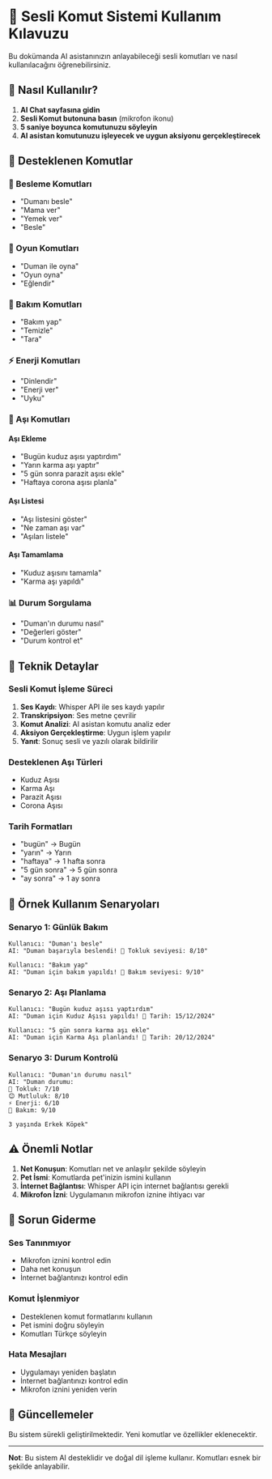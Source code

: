 # 🎤 Sesli Komut Sistemi Kullanım Kılavuzu

Bu dokümanda AI asistanınızın anlayabileceği sesli komutları ve nasıl kullanılacağını öğrenebilirsiniz.

## 📱 Nasıl Kullanılır?

1. **AI Chat sayfasına gidin**
2. **Sesli Komut butonuna basın** (mikrofon ikonu)
3. **5 saniye boyunca komutunuzu söyleyin**
4. **AI asistan komutunuzu işleyecek ve uygun aksiyonu gerçekleştirecek**

## 🎯 Desteklenen Komutlar

### 🍖 Besleme Komutları
- "Dumanı besle"
- "Mama ver"
- "Yemek ver"
- "Besle"

### 🎾 Oyun Komutları
- "Duman ile oyna"
- "Oyun oyna"
- "Eğlendir"

### 🛁 Bakım Komutları
- "Bakım yap"
- "Temizle"
- "Tara"

### ⚡ Enerji Komutları
- "Dinlendir"
- "Enerji ver"
- "Uyku"

### 💉 Aşı Komutları

#### Aşı Ekleme
- "Bugün kuduz aşısı yaptırdım"
- "Yarın karma aşı yaptır"
- "5 gün sonra parazit aşısı ekle"
- "Haftaya corona aşısı planla"

#### Aşı Listesi
- "Aşı listesini göster"
- "Ne zaman aşı var"
- "Aşıları listele"

#### Aşı Tamamlama
- "Kuduz aşısını tamamla"
- "Karma aşı yapıldı"

### 📊 Durum Sorgulama
- "Duman'ın durumu nasıl"
- "Değerleri göster"
- "Durum kontrol et"

## 🔧 Teknik Detaylar

### Sesli Komut İşleme Süreci
1. **Ses Kaydı**: Whisper API ile ses kaydı yapılır
2. **Transkripsiyon**: Ses metne çevrilir
3. **Komut Analizi**: AI asistan komutu analiz eder
4. **Aksiyon Gerçekleştirme**: Uygun işlem yapılır
5. **Yanıt**: Sonuç sesli ve yazılı olarak bildirilir

### Desteklenen Aşı Türleri
- Kuduz Aşısı
- Karma Aşı
- Parazit Aşısı
- Corona Aşısı

### Tarih Formatları
- "bugün" → Bugün
- "yarın" → Yarın
- "haftaya" → 1 hafta sonra
- "5 gün sonra" → 5 gün sonra
- "ay sonra" → 1 ay sonra

## 🎯 Örnek Kullanım Senaryoları

### Senaryo 1: Günlük Bakım
```
Kullanıcı: "Duman'ı besle"
AI: "Duman başarıyla beslendi! 🍖 Tokluk seviyesi: 8/10"

Kullanıcı: "Bakım yap"
AI: "Duman için bakım yapıldı! 🛁 Bakım seviyesi: 9/10"
```

### Senaryo 2: Aşı Planlama
```
Kullanıcı: "Bugün kuduz aşısı yaptırdım"
AI: "Duman için Kuduz Aşısı yapıldı! 📅 Tarih: 15/12/2024"

Kullanıcı: "5 gün sonra karma aşı ekle"
AI: "Duman için Karma Aşı planlandı! 📅 Tarih: 20/12/2024"
```

### Senaryo 3: Durum Kontrolü
```
Kullanıcı: "Duman'ın durumu nasıl"
AI: "Duman durumu:
🍖 Tokluk: 7/10
😊 Mutluluk: 8/10
⚡ Enerji: 6/10
🛁 Bakım: 9/10

3 yaşında Erkek Köpek"
```

## ⚠️ Önemli Notlar

1. **Net Konuşun**: Komutları net ve anlaşılır şekilde söyleyin
2. **Pet İsmi**: Komutlarda pet'inizin ismini kullanın
3. **İnternet Bağlantısı**: Whisper API için internet bağlantısı gerekli
4. **Mikrofon İzni**: Uygulamanın mikrofon iznine ihtiyacı var

## 🐛 Sorun Giderme

### Ses Tanınmıyor
- Mikrofon iznini kontrol edin
- Daha net konuşun
- İnternet bağlantınızı kontrol edin

### Komut İşlenmiyor
- Desteklenen komut formatlarını kullanın
- Pet ismini doğru söyleyin
- Komutları Türkçe söyleyin

### Hata Mesajları
- Uygulamayı yeniden başlatın
- İnternet bağlantınızı kontrol edin
- Mikrofon iznini yeniden verin

## 🔄 Güncellemeler

Bu sistem sürekli geliştirilmektedir. Yeni komutlar ve özellikler eklenecektir.

---

**Not**: Bu sistem AI desteklidir ve doğal dil işleme kullanır. Komutları esnek bir şekilde anlayabilir. 
